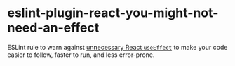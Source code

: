 # eslint-plugin-react-you-might-not-need-an-effect

ESLint rule to warn against [unnecessary React `useEffect`](https://react.dev/learn/you-might-not-need-an-effect) to make your code easier to follow, faster to run, and less error-prone.
